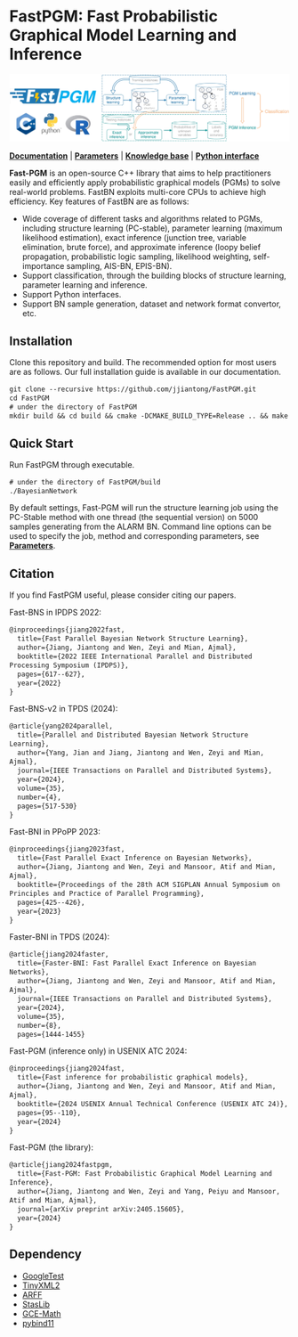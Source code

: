 # FastPGM: Fast Probabilistic Graphical Model Learning and Inference

![](docs/source/fig/doc_cover.jpg)

[**Documentation**](https://fastpgm.readthedocs.io/en/latest/index.html) 
| [**Parameters**](https://fastpgm.readthedocs.io/en/latest/param_toc.html) 
| [**Knowledge base**](https://fastpgm.readthedocs.io/en/latest/basic_toc.html)
| [**Python interface**](https://fastpgm.readthedocs.io/en/latest/python_toc.html)

**Fast-PGM** is an open-source C++ library that aims to help practitioners easily and efficiently 
apply probabilistic graphical models (PGMs) to solve real-world problems. FastBN exploits multi-core CPUs 
to achieve high efficiency. Key features of FastBN are as follows:
- Wide coverage of different tasks and algorithms related to PGMs, including structure learning 
(PC-stable), parameter learning (maximum likelihood estimation), exact inference (junction tree, 
variable elimination, brute force), and approximate inference (loopy belief propagation, 
probabilistic logic sampling, likelihood weighting, self-importance sampling, AIS-BN, EPIS-BN).
- Support classification, through the building blocks of structure learning, parameter learning 
and inference.
- Support Python interfaces.
- Support BN sample generation, dataset and network format convertor, etc.


## Installation

Clone this repository and build. The recommended option for most users are as follows. Our full installation guide is 
available in our documentation.
```
git clone --recursive https://github.com/jjiantong/FastPGM.git
cd FastPGM
# under the directory of FastPGM
mkdir build && cd build && cmake -DCMAKE_BUILD_TYPE=Release .. && make
```

[//]: # (On Mac OS, the default compiler &#40;clang&#41; needs to be changed to g++. &#40;You can use ```ls /usr/local/bin | grep g++``` to check the compiler. Mine is ```g++-9```.&#41;)

[//]: # (```)

[//]: # (mkdir build)

[//]: # (cd build)

[//]: # (cmake -DCMAKE_CXX_COMPILER=g++-9 -DCMAKE_BUILD_TYPE=Release -DUSE_MPI=OFF ..)

[//]: # (make)

[//]: # (```)

## Quick Start

Run FastPGM through executable.
```
# under the directory of FastPGM/build
./BayesianNetwork
```
By default settings, Fast-PGM will run the structure learning job using the PC-Stable method with one
thread (the sequential version) on 5000 samples generating from the ALARM BN. Command line options
can be used to specify the job, method and corresponding parameters, see 
[**Parameters**]((https://fastpgm.readthedocs.io/en/latest/param_toc.html)).


## Citation

If you find FastPGM useful, please consider citing our papers.

Fast-BNS in IPDPS 2022:
```
@inproceedings{jiang2022fast,
  title={Fast Parallel Bayesian Network Structure Learning},
  author={Jiang, Jiantong and Wen, Zeyi and Mian, Ajmal},
  booktitle={2022 IEEE International Parallel and Distributed Processing Symposium (IPDPS)},
  pages={617--627},
  year={2022}
}
```

Fast-BNS-v2 in TPDS (2024):
```
@article{yang2024parallel,
  title={Parallel and Distributed Bayesian Network Structure Learning},
  author={Yang, Jian and Jiang, Jiantong and Wen, Zeyi and Mian, Ajmal},
  journal={IEEE Transactions on Parallel and Distributed Systems},
  year={2024},
  volume={35},
  number={4},
  pages={517-530}
}
```

Fast-BNI in PPoPP 2023:
```
@inproceedings{jiang2023fast,
  title={Fast Parallel Exact Inference on Bayesian Networks},
  author={Jiang, Jiantong and Wen, Zeyi and Mansoor, Atif and Mian, Ajmal},
  booktitle={Proceedings of the 28th ACM SIGPLAN Annual Symposium on Principles and Practice of Parallel Programming},
  pages={425--426},
  year={2023}
}
```

Faster-BNI in TPDS (2024):
```
@article{jiang2024faster,
  title={Faster-BNI: Fast Parallel Exact Inference on Bayesian Networks}, 
  author={Jiang, Jiantong and Wen, Zeyi and Mansoor, Atif and Mian, Ajmal},
  journal={IEEE Transactions on Parallel and Distributed Systems},
  year={2024},
  volume={35},
  number={8},
  pages={1444-1455}
```

Fast-PGM (inference only) in USENIX ATC 2024:
```
@inproceedings{jiang2024fast,
  title={Fast inference for probabilistic graphical models},
  author={Jiang, Jiantong and Wen, Zeyi and Mansoor, Atif and Mian, Ajmal},
  booktitle={2024 USENIX Annual Technical Conference (USENIX ATC 24)},
  pages={95--110},
  year={2024}
}
```

Fast-PGM (the library): 
```
@article{jiang2024fastpgm,
  title={Fast-PGM: Fast Probabilistic Graphical Model Learning and Inference},
  author={Jiang, Jiantong and Wen, Zeyi and Yang, Peiyu and Mansoor, Atif and Mian, Ajmal},
  journal={arXiv preprint arXiv:2405.15605},
  year={2024}
}
```


## Dependency
 * [GoogleTest](https://github.com/google/googletest)
 * [TinyXML2](https://github.com/leethomason/tinyxml2)
 * [ARFF](https://github.com/LinjianLi/ARFF)
 * [StasLib](https://github.com/jjiantong/stats)
 * [GCE-Math](https://github.com/kthohr/gcem)
 * [pybind11](https://github.com/pybind/pybind11)

